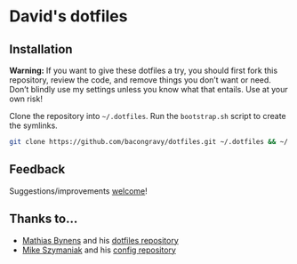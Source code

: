 # David's dotfiles

## Installation

**Warning:** If you want to give these dotfiles a try, you should first fork this repository, review the code, and remove things you don’t want or need. Don’t blindly use my settings unless you know what that entails. Use at your own risk!

Clone the repository into `~/.dotfiles`. Run the `bootstrap.sh` script to create the symlinks.

```bash
git clone https://github.com/bacongravy/dotfiles.git ~/.dotfiles && ~/.dotfiles/bootstrap.sh
```

## Feedback

Suggestions/improvements
[welcome](https://github.com/bacongravy/dotfiles/issues)!

## Thanks to…

* [Mathias Bynens](https://mathiasbynens.be/) and his [dotfiles repository](https://github.com/mathiasbynens/dotfiles)
* [Mike Szymaniak](http://sc0ty.pl/) and his [config repository](https://github.com/sc0ty/config)
